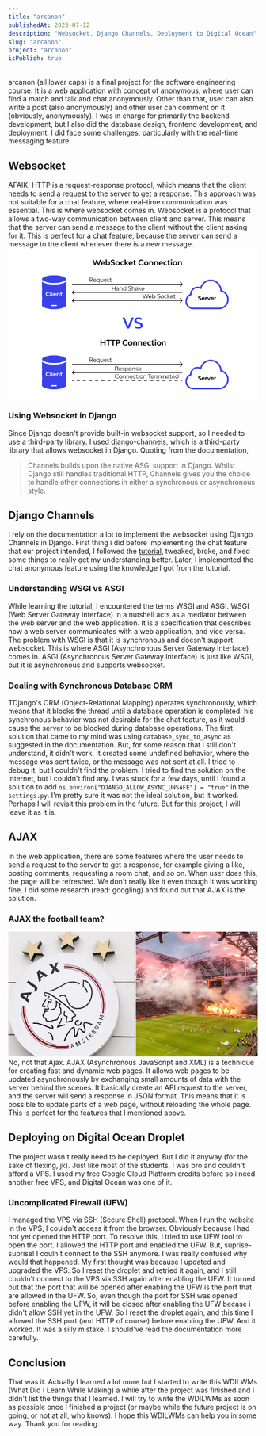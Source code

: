 ```yaml
---
title: "arcanon"
publishedAt: 2023-07-12
description: "Websocket, Django Channels, Deployment to Digital Ocean"
slug: "arcanon"
project: "arcanon"
isPublish: true
---
```


arcanon (all lower caps) is a final project for the software engineering course. It is a web application with concept of anonymous, where user can find a match and talk and chat anonymously. Other than that, user can also write a post (also anonymously) and other user can comment on it (obviously, anonymously). I was in charge for primarily the backend development, but I also did the database design, frontend development, and deployment. I did face some challenges, particularly with the real-time messaging feature.

## Websocket
AFAIK, HTTP is a request-response protocol, which means that the client needs to send a request to the server to get a response. This approach was not suitable for a chat feature, where real-time communication was essential. This is where websocket comes in. Websocket is a protocol that allows a two-way communication between client and server. This means that the server can send a message to the client without the client asking for it. This is perfect for a chat feature, because the server can send a message to the client whenever there is a new message.
![Websocket](/assets/img/wdilwms/arcanon/Websocket_vs_HTTP.png)

### Using Websocket in Django
Since Django doesn't provide built-in websocket support, so I needed to use a third-party library. I used [django-channels](https://channels.readthedocs.io/en/stable/), which is a third-party library that allows websocket in Django. Quoting from the documentation,
> Channels builds upon the native ASGI support in Django. Whilst Django still handles traditional HTTP, Channels gives you the choice to handle other connections in either a synchronous or asynchronous style.

## Django Channels
I rely on the documentation a lot to implement the websocket using Django Channels in Django. First thing i did before implementing the chat feature that our project intended, I followed the [tutorial](https://channels.readthedocs.io/en/stable/tutorial/index.html), tweaked, broke, and fixed some things to really get my understanding better. Later, I implemented the chat anonymous feature using the knowledge I got from the tutorial. 

### Understanding WSGI vs ASGI
While learning the tutorial, I encountered the terms WSGI and ASGI. WSGI (Web Server Gateway Interface) in a nutshell acts as a mediator between the web server and the web application. It is a specification that describes how a web server communicates with a web application, and vice versa. The problem with WSGI is that it is synchronous and doesn't support websocket. This is where ASGI (Asynchronous Server Gateway Interface) comes in. ASGI (Asynchronous Server Gateway Interface) is just like WSGI, but it is asynchronous and supports websocket. 

### Dealing with Synchronous Database ORM
TDjango's ORM (Object-Relational Mapping) operates synchronously, which means that it blocks the thread until a database operation is completed. his synchronous behavior was not desirable for the chat feature, as it would cause the server to be blocked during database operations. The first solution that came to my mind was using `database_sync_to_async` as suggested in the documentation. But, for some reason that I still don't understand, it didn't work. It created some undefined behavior, where the message was sent twice, or the message was not sent at all. I tried to debug it, but I couldn't find the problem. I tried to find the solution on the internet, but I couldn't find any. I was stuck for a few days, until I found a solution to add `os.environ["DJANGO_ALLOW_ASYNC_UNSAFE"] = "true"` in the `settings.py`. I'm pretty sure it was not the ideal solution, but it worked. Perhaps I will revisit this problem in the future. But for this project, I will leave it as it is.

## AJAX
In the web application, there are some features where the user needs to send a request to the server to get a response, for example giving a like, posting comments, requesting a room chat, and so on. When user does this, the page will be refreshed. We don't really like it even though it was working fine. I did some research (read: googling) and found out that AJAX is the solution.

### AJAX the football team?
![Ajax the football team](/assets/img/wdilwms/arcanon/ajax.jpg)
No, not that Ajax. AJAX (Asynchronous JavaScript and XML) is a technique for creating fast and dynamic web pages. It allows web pages to be updated asynchronously by exchanging small amounts of data with the server behind the scenes. It basically create an API request to the server, and the server will send a response in JSON format. This means that it is possible to update parts of a web page, without reloading the whole page. This is perfect for the features that I mentioned above.

## Deploying on Digital Ocean Droplet
The project wasn't really need to be deployed. But I did it anyway (for the sake of flexing, jk). Just like most of the students, I was bro and couldn't afford a VPS. I used my free Google Cloud Platform credits before so i need another free VPS, and Digital Ocean was one of it.

### Uncomplicated Firewall (UFW)
I managed the VPS via SSH (Secure Shell) protocol. When I run the website in the VPS, I couldn't access it from the browser. Obviously because I had not yet opened the HTTP port. To resolve this, I tried to use UFW tool to open the port. I allowed the HTTP port and enabled the UFW. But, suprise-suprise! I couln't connect to the SSH anymore. I was really confused why would that happened. My first thought was because I updated and upgraded the VPS. So I reset the droplet and retried it again, and I still couldn't connect to the VPS via SSH again after enabling the UFW. It turned out that the port that will be opened after enabling the UFW is the port that are allowed in the UFW. So, even though the port for SSH was opened before enabling the UFW, it will be closed after enabling the UFW becase i didn't allow SSH yet in the UFW. So I reset the droplet again, and this time I allowed the SSH port (and HTTP of course) before enabling the UFW. And it worked. It was a silly mistake. I should've read the documentation more carefully.

## Conclusion
That was it. Actually I learned a lot more but I started to write this WDILWMs (What Did I Learn While Making) a while after the project was finished and I didn't list the things that I learned. I will try to write the WDILWMs as soon as possible once I finished a project (or maybe while the future project is on going, or not at all, who knows). I hope this WDILWMs can help you in some way. Thank you for reading.
